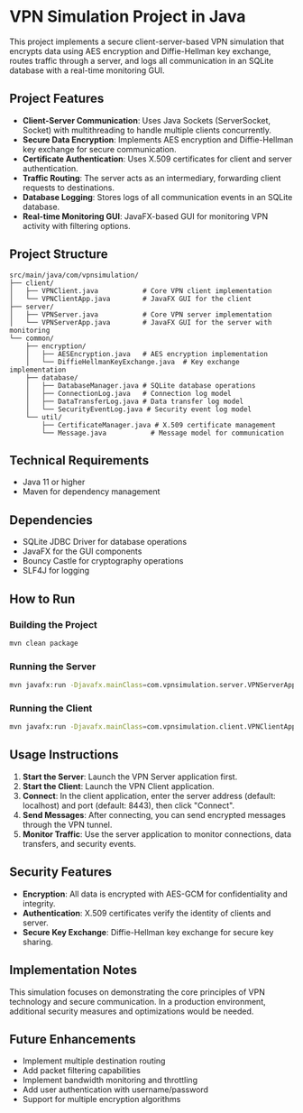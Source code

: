 # VPN Simulation Project in Java

This project implements a secure client-server-based VPN simulation that encrypts data using AES encryption and Diffie-Hellman key exchange, routes traffic through a server, and logs all communication in an SQLite database with a real-time monitoring GUI.

## Project Features

- **Client-Server Communication**: Uses Java Sockets (ServerSocket, Socket) with multithreading to handle multiple clients concurrently.
- **Secure Data Encryption**: Implements AES encryption and Diffie-Hellman key exchange for secure communication.
- **Certificate Authentication**: Uses X.509 certificates for client and server authentication.
- **Traffic Routing**: The server acts as an intermediary, forwarding client requests to destinations.
- **Database Logging**: Stores logs of all communication events in an SQLite database.
- **Real-time Monitoring GUI**: JavaFX-based GUI for monitoring VPN activity with filtering options.

## Project Structure

```
src/main/java/com/vpnsimulation/
├── client/
│   ├── VPNClient.java           # Core VPN client implementation
│   └── VPNClientApp.java        # JavaFX GUI for the client
├── server/
│   ├── VPNServer.java           # Core VPN server implementation
│   └── VPNServerApp.java        # JavaFX GUI for the server with monitoring
└── common/
    ├── encryption/
    │   ├── AESEncryption.java   # AES encryption implementation
    │   └── DiffieHellmanKeyExchange.java  # Key exchange implementation
    ├── database/
    │   ├── DatabaseManager.java # SQLite database operations
    │   ├── ConnectionLog.java   # Connection log model
    │   ├── DataTransferLog.java # Data transfer log model
    │   └── SecurityEventLog.java # Security event log model
    └── util/
        ├── CertificateManager.java # X.509 certificate management
        └── Message.java           # Message model for communication
```

## Technical Requirements

- Java 11 or higher
- Maven for dependency management

## Dependencies

- SQLite JDBC Driver for database operations
- JavaFX for the GUI components
- Bouncy Castle for cryptography operations
- SLF4J for logging

## How to Run

### Building the Project

```bash
mvn clean package
```

### Running the Server

```bash
mvn javafx:run -Djavafx.mainClass=com.vpnsimulation.server.VPNServerApp
```

### Running the Client

```bash
mvn javafx:run -Djavafx.mainClass=com.vpnsimulation.client.VPNClientApp
```

## Usage Instructions

1. **Start the Server**: Launch the VPN Server application first.
2. **Start the Client**: Launch the VPN Client application.
3. **Connect**: In the client application, enter the server address (default: localhost) and port (default: 8443), then click "Connect".
4. **Send Messages**: After connecting, you can send encrypted messages through the VPN tunnel.
5. **Monitor Traffic**: Use the server application to monitor connections, data transfers, and security events.

## Security Features

- **Encryption**: All data is encrypted with AES-GCM for confidentiality and integrity.
- **Authentication**: X.509 certificates verify the identity of clients and server.
- **Secure Key Exchange**: Diffie-Hellman key exchange for secure key sharing.

## Implementation Notes

This simulation focuses on demonstrating the core principles of VPN technology and secure communication. In a production environment, additional security measures and optimizations would be needed.

## Future Enhancements

- Implement multiple destination routing
- Add packet filtering capabilities
- Implement bandwidth monitoring and throttling
- Add user authentication with username/password
- Support for multiple encryption algorithms
